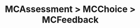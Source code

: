 ---
title: MCAssessment > MCChoice > MCFeedback
redirect_to: "/releases/v10.2.0/developers/obo_nodes/mc_feedback"
---